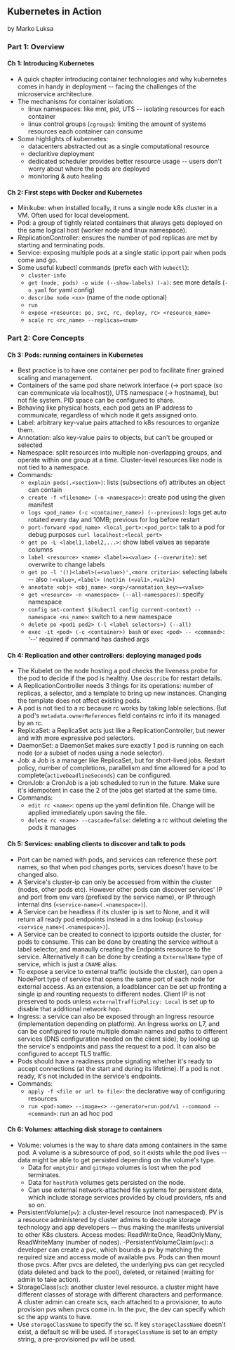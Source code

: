 ## Kubernetes in Action

by Marko Luksa

### Part 1: Overview

#### Ch 1: Introducing Kubernetes
- A quick chapter introducing container technologies and why kubernetes comes in handy in deployment -- facing the challenges of the microservice architecture.
- The mechanisms for container isolation:
  - linux namespaces: like mnt, pid, UTS -- isolating resources for each container
  - linux control groups (`cgroups`): limiting the amount of systems resources each container can consume
- Some highlights of kubernetes: 
  - datacenters abstracted out as a single computational resource
  - declaritive deployment
  - dedicated scheduler provides better resource usage -- users don't worry about where the pods are deployed
  - monitoring & auto healing

#### Ch 2: First steps with Docker and Kubernetes
- Minikube: when installed locally, it runs a single node k8s cluster in a VM. Often used for local development.
- Pod: a group of tightly related containers that always gets deployed on the same logical host (worker node and linux namespace).
- ReplicationController: ensures the number of pod replicas are met by starting and terminating pods.
- Service: exposing multiple pods at a single static ip:port pair when pods come and go.
- Some useful kubectl commands (prefix each with `kubectl`):
  - `cluster-info`
  - `get (node, pods) -o wide (--show-labels) (-a)`: see more details (`-o yaml` for yaml config)
  - `describe node <xx>` (name of the node optional)
  - `run`
  - `expose <resource: po, svc, rc, deploy, rc> <resource_name>`
  - `scale rc <rc_name> --replicas=<num>`

### Part 2: Core Concepts

#### Ch 3: Pods: running containers in Kubernetes
- Best practice is to have one container per pod to facilitate finer grained scaling and management.
- Containers of the same pod share network interface (-> port space (so can communicate via localhost)), UTS namespace (-> hostname), but not file system. PID space can be configured to share.
- Behaving like physical hosts, each pod gets an IP address to communicate, regardless of which node it gets assigned onto.
- Label: arbitrary key-value pairs attached to k8s resources to organize them.
- Annotation: also key-value pairs to objects, but can't be grouped or selected
- Namespace: split resources into multiple non-overlapping groups, and operate within one group at a time. Cluster-level resources like node is not tied to a namespace.
- Commands:
  - `explain pods(.<section>)`: lists (subsections of) attributes an object can contain
  - `create -f <filename> (-n <namespace>)`: create pod using the given manifest
  - `logs <pod_name> (-c <container_name>) (--previous)`: logs get auto rotated every day and 10MB; previous for log before restart
  - `port-forward <pod_name> <local_port>:<pod_port>`: talk to a pod for debug purposes `curl localhost:<local_port>`
  - `get po -L <label1,label2,...>`: show label values as separate columns
  - `label <resource> <name> <label>=<value> (--overwrite)`: set overwrite to change labels
  - `get po -l '(!)<label>(=<value>)',<more criteria>`: selecting labels -- also `!<value>`, `<label> (not)in (<val1>,<val2>)`
  - `annotate <obj> <obj_name> <org>/<annotation_key>=<value>`
  - `get <resource> -n <namespace> (--all-namespaces)`: specify namespace
  - `config set-context $(kubectl config current-context) --namespace <ns_name>`: switch to a new namespace
  - `delete po <pod1 pod2> (-l <label selectors>) (--all)`
  - `exec -it <pod> (-c <container>) bash` or `exec <pod> -- <command>`: '--' required if command has dashed args

#### Ch 4: Replication and other controllers: deploying managed pods
- The Kubelet on the node hosting a pod checks the liveness probe for the pod to decide if the pod is healthy. Use `describe` for restart details.
- A ReplicationController needs 3 things for its operations: number of replicas, a selector, and a template to bring up new instances. Changing the template does not affect existing pods.
- A pod is not tied to a rc because rc works by taking lable selections. But a pod's `metadata.ownerReferences` field contains rc info if its managed by an rc.
- ReplicaSet: a ReplicaSet acts just like a ReplicationController, but newer and with more expressive pod selectors.
- DaemonSet: a DaemonSet makes sure exactly 1 pod is running on each node (or a subset of nodes using a node selector).
- Job: a Job is a manager like ReplicaSet, but for short-lived jobs. Restart policy, number of completions, parallelism and time allowed for a pod to complete(`activeDeadlineSeconds`) can be configured.
- CronJob: a CronJob is a job scheduled to run in the future. Make sure it's idempotent in case the 2 of the jobs get started at the same time.
- Commands:
  - `edit rc <name>`: opens up the yaml definition file. Change will be applied immediately upon saving the file.
  - `delete rc <name> --cascade=false`: deleting a rc without deleting the pods it manages

#### Ch 5: Services: enabling clients to discover and talk to pods
- Port can be named with pods, and services can reference these port names, so that when pod changes ports, services doesn't have to be changed also.
- A Service's cluster-ip can only be accessed from within the cluster (nodes, other pods etc). However other pods can discover services' IP and port from env vars (prefixed by the service name), or IP through internal dns (`<service-name>(.<namespace>)`).
- A Service can be headless if its cluster ip is set to None, and it will return all ready pod endpoints instead in a dns lookup (`nslookup <service_name>(.<namespace>)`).
- A Service can be created to connect to ip:ports outside the cluster, for pods to consume. This can be done by creating the service without a label selector, and manaully creating the Endpoints resource to the service. Alternatively it can be done by creating a `ExternalName` type of service, which is just a `CNAME` alias.
- To expose a service to external traffic (outside the cluster), can open a NodePort type of service that opens the same port of each node for external access. As an extension, a loadblancer can be set up fronting a single ip and rounting requests to different nodes. Client IP is not preserved to pods unless `externalTrafficPolicy: Local` is set up to disable that additional network hop.
- Ingress: a service can also be exposed through an Ingress resource (implementation depending on platform). An Ingress works on L7, and can be configured to route multiple domain names and paths to different services (DNS configuration needed on the client side), by looking up the service's endpoints and pass the request to a pod. It can also be configured to accept TLS traffic.
- Pods should have a readiness probe signaling whether it's ready to accept connections (at the start and during its lifetime). If a pod is not ready, it's not included in the service's endpoints.
- Commands:
  - `apply -f <file or url to file>`: the declarative way of configuring resources
  - `run <pod-name> --image=<> --generator=run-pod/v1 --command -- <command>`: run an ad hoc pod

#### Ch 6: Volumes: attaching disk storage to containers
- Volume: volumes is the way to share data among containers in the same pod. A volume is a subresource of pod, so it exists while the pod lives -- data might be able to get persisted depending on the volume's type.
  - Data for `emptyDir` and `gitRepo` volumes is lost when the pod terminates.
  - Data for `hostPath` volumes gets persisted on the node.
  - Can use external network-attached file systems for persistent data, which include storage services provided by cloud providers, nfs and so on.
- PersistentVolume(`pv`): a cluster-level resource (not namespaced). PV is a resource administered by cluster admins to decouple storage technology and app developers -- thus making the manifests universial to other K8s clusters. Access modes: ReadWriteOnce, ReadOnlyMany, ReadWriteMany (number of nodes).
-PersistentVolumeClaim(`pvc`): a developer can create a pvc, which bounds a pv by matching the required size and access mode of available pvs. Pods can then mount those pvcs. After pvcs are deleted, the underlying pvs can get recycled (data deleted and back to the pool), deleted, or retained (waiting for admin to take action).
- StorageClass(`sc`): another cluster level resource. a cluster might have different classes of storage with different characters and performance. A cluster admin can create scs, each attached to a provisioner, to auto provision pvs when pvcs come in. In the pvc, the dev can specify which sc the app wants to have.
- Use `storageClassName` to specify the sc. If key `storageClassName` doesn't exist, a default sc will be used. If `storageClassName` is set to an empty string, a pre-provisioned pv will be used.  
